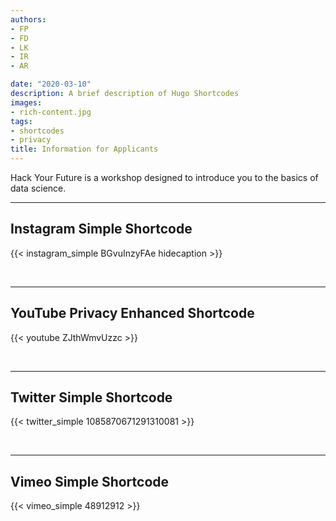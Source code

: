 ```yaml
---
authors:
- FP
- FD
- LK
- IR
- AR

date: "2020-03-10"
description: A brief description of Hugo Shortcodes
images:
- rich-content.jpg
tags:
- shortcodes
- privacy
title: Information for Applicants
---
```


Hack Your Future is a workshop designed to introduce you to the basics of data science. 
<!--more-->
---

## Instagram Simple Shortcode

{{< instagram_simple BGvuInzyFAe hidecaption >}}

<br>

---

## YouTube Privacy Enhanced Shortcode

{{< youtube ZJthWmvUzzc >}}

<br>

---

## Twitter Simple Shortcode

{{< twitter_simple 1085870671291310081 >}}

<br>

---

## Vimeo Simple Shortcode

{{< vimeo_simple 48912912 >}}
